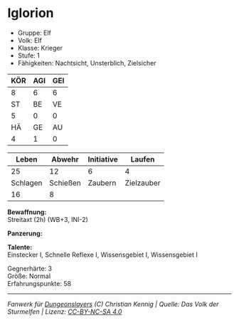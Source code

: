 # Iglorion  
- Gruppe: Elf  
- Volk: Elf  
- Klasse: Krieger  
- Stufe: 1  
- Fähigkeiten: Nachtsicht, Unsterblich, Zielsicher  


| KÖR | AGI | GEI |  
| --- | --- | --- |  
| 8   | 6   | 6   |
| ST  | BE  | VE  |  
| 5   | 0   | 0   |
| HÄ  | GE  | AU  |  
| 4   | 1   | 0   |


| Leben    | Abwehr   | Initiative | Laufen     |
| -------- | -------- | ---------- | ---------- |
| 25       | 12       | 6          | 4          |
| Schlagen | Schießen | Zaubern    | Zielzauber |
| 16       | 8        |            |            |

**Bewaffnung:**  
Streitaxt (2h) (WB+3, INI-2)

**Panzerung:**  


**Talente:**  
Einstecker I, Schnelle Reflexe I, Wissensgebiet I, Wissensgebiet I

Gegnerhärte: 3  
Größe: Normal  
Erfahrungspunkte: 58  



___
*Fanwerk für [Dungeonslayers](https://www.dungeonslayers.net/) (C) Christian Kennig | Quelle: Das Volk der Sturmelfen | Lizenz: [CC-BY-NC-SA 4.0](https://creativecommons.org/licenses/by-nc-sa/4.0/deed.de)*